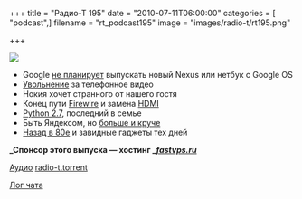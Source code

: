 +++
title = "Радио-Т 195"
date = "2010-07-11T06:00:00"
categories = [ "podcast",]
filename = "rt_podcast195"
image = "images/radio-t/rt195.png"

+++

![](https://radio-t.com/images/radio-t/rt195.png)

- Google [не планирует](http://hitech.tomsk.ru/newsmobile/15614-google-ne-planiruet-vypuskat-vtorojj-nexus-ili.html) выпускать новый Nexus или нетбук с Google OS
- [Увольнение](http://techdirt.com/articles/20100702/03200710058.shtml) за телефонное видео
- Нокия хочет странного от нашего гостя
- Конец пути [Firewire](http://www.osnews.com/story/23520/End_of_the_Road_for_Firewire_) и замена [HDMI](http://www.physorg.com/news197525576.html)
- [Python 2.7](http://www.opennet.ru/opennews/art.shtml?num=27197), последний в семье
- Быть Яндексом, но [больше и круче](http://habrahabr.ru/linker/go/98244/)
- [Назад в 80е](http://www.techvert.com/hottest-gadgets-1980/) и завидные гаджеты тех дней

**_Спонсор этого выпуска — хостинг _[_fastvps.ru_](http://fastvps.ru/)**

[Аудио](https://archive.rucast.net/radio-t/media/rt_podcast195.mp3)
[radio-t.torrent](http://www.radio-t.com/torrents/rt_podcast195.mp3.torrent)

[Лог чата](http://chat.radio-t.com/logs/radio-t-195.html)
<audio src="https://archive.rucast.net/radio-t/media/rt_podcast195.mp3" preload="none"></audio>
